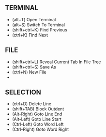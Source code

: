 TERMINAL
-----
* (alt+T) Open Terminal
* (alt+S) Switch To Terminal
* (shift+ctrl+K) Find Previous
* (ctrl+K) Find Next

FILE
-----
* (shift+ctrl+L) Reveal Current Tab In File Tree
* (shift+ctrl+S) Save As
* (ctrl+N) New File
* 

SELECTION
---------
* (ctrl+D) Delete Line
* (shift+TAB) Block Outdent
* (Alt-Right) Goto Line End
* (Alt-Left) Goto Line Start
* (Ctrl-Left) Goto Word Left
* (Ctrl-Right) Goto Word Right















